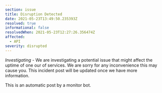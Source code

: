 ```yaml
---
section: issue
title: Disruption Detected
date: 2021-05-23T13:49:50.235393Z
resolved: true
informational: false
resolvedWhen: 2021-05-23T12:27:26.356474Z
affected:
  - API
severity: disrupted
---
```

*Investigating* - We are investigating a potential issue that might affect the uptime of one our of services. We are sorry for any inconvenience this may cause you. This incident post will be updated once we have more information.

This is an automatic post by a monitor bot.
        